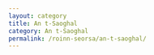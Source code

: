```yaml
---
layout: category
title: An t-Saoghal
category: An t-Saoghal
permalink: /roinn-seorsa/an-t-saoghal/
---
```

